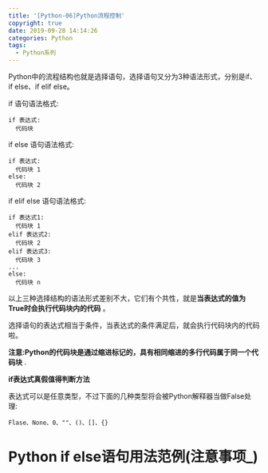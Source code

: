 ```yaml
---
title: '[Python-06]Python流程控制'
copyright: true
date: 2019-09-28 14:14:26
categories: Python
tags:
  - Python系列
---
```


Python中的流程结构也就是选择语句，选择语句又分为3种语法形式，分别是if、if else、if elif else。

if 语句语法格式:

```
if 表达式:
  代码块
```
if else 语句语法格式:

```
if 表达式:
  代码块 1
else:
  代码块 2
```

if elif else 语句语法格式:

```
if 表达式1:
  代码块 1
elif 表达式2:
  代码块 2
elif 表达式3:
  代码块 3
...
else:
  代码块 n
```

以上三种选择结构的语法形式差别不大，它们有个共性，就是**当表达式的值为True时会执行代码块内的代码** 。

选择语句的表达式相当于条件，当表达式的条件满足后，就会执行代码块内的代码啦。

**注意:Python的代码块是通过缩进标记的，具有相同缩进的多行代码属于同一个代码块** .

**if表达式真假值得判断方法** 

表达式可以是任意类型，不过下面的几种类型将会被Python解释器当做False处理:

`Flase、None、0、""、()、[]、{}` 

# Python if else语句用法范例(注意事项_)


